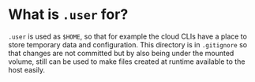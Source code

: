 # What is `.user` for?

`.user` is used as `$HOME`, so that for example the cloud CLIs have a place to store temporary data and configuration. This directory is in `.gitignore` so that changes are not committed but by also being under the mounted volume, still can be used to make files created at runtime available to the host easily.
